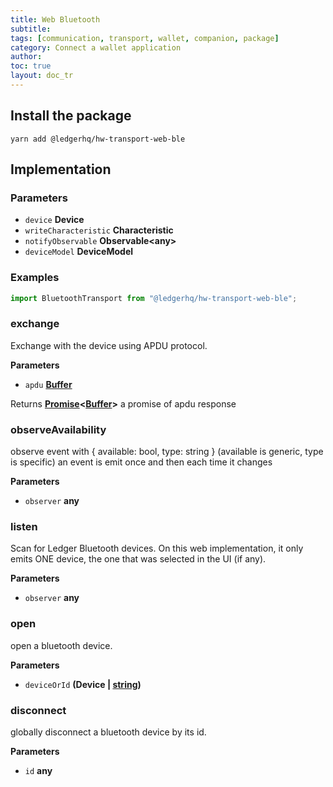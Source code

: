 ```yaml
---
title: Web Bluetooth
subtitle:
tags: [communication, transport, wallet, companion, package]
category: Connect a wallet application
author:
toc: true
layout: doc_tr
---
```




## Install the package

`yarn add @ledgerhq/hw-transport-web-ble`

## Implementation

### Parameters

-   `device` **Device**
-   `writeCharacteristic` **Characteristic**
-   `notifyObservable` **Observable&lt;any>**
-   `deviceModel` **DeviceModel**

### Examples

```js
import BluetoothTransport from "@ledgerhq/hw-transport-web-ble";
```

### exchange

Exchange with the device using APDU protocol.

**Parameters**

-   `apdu` **[Buffer](https://nodejs.org/api/buffer.html)**

Returns **[Promise](https://developer.mozilla.org/docs/Web/JavaScript/Reference/Global_Objects/Promise)&lt;[Buffer](https://nodejs.org/api/buffer.html)>** a promise of apdu response

### observeAvailability

observe event with { available: bool, type: string }
(available is generic, type is specific)
an event is emit once and then each time it changes

**Parameters**

-   `observer` **any**

### listen

Scan for Ledger Bluetooth devices.
On this web implementation, it only emits ONE device, the one that was selected in the UI (if any).

**Parameters**

-   `observer` **any**

### open

open a bluetooth device.

**Parameters**

-   `deviceOrId` **(Device | [string](https://developer.mozilla.org/docs/Web/JavaScript/Reference/Global_Objects/String))**

### disconnect

globally disconnect a bluetooth device by its id.

**Parameters**

-   `id` **any**
